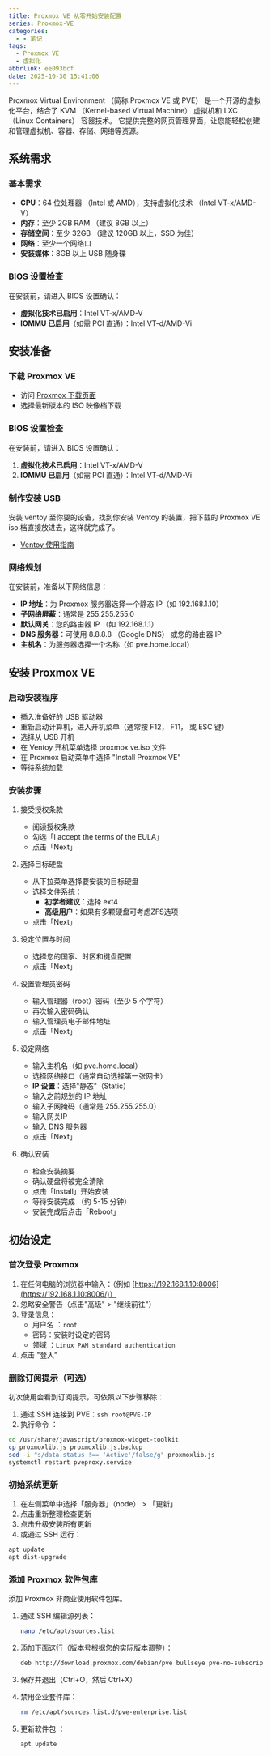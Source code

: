 ```yaml
---
title: Proxmox VE 从零开始安装配置
series: Proxmox-VE
categories:
  - - 笔记
tags:
  - Proxmox VE
  - 虚拟化
abbrlink: ee093bcf
date: 2025-10-30 15:41:06
---
```


Proxmox Virtual Environment （简称 Proxmox VE 或 PVE） 是一个开源的虚拟化平台，结合了 KVM （Kernel-based Virtual Machine） 虚拟机和 LXC （Linux Containers） 容器技术。
它提供完整的网页管理界面，让您能轻松创建和管理虚拟机、容器、存储、网络等资源。

## 系统需求

### 基本需求

- **CPU**：64 位处理器 （Intel 或 AMD），支持虚拟化技术 （Intel VT-x/AMD-V）
- **内存**：至少 2GB RAM （建议 8GB 以上）
- **存储空间**：至少 32GB （建议 120GB 以上，SSD 为佳）
- **网络**：至少一个网络口
- **安装媒体**：8GB 以上 USB 随身碟

### BIOS 设置检查

在安装前，请进入 BIOS 设置确认：

- **虚拟化技术已启用**：Intel VT-x/AMD-V
- **IOMMU 已启用**（如需 PCI 直通）：Intel VT-d/AMD-Vi

## 安装准备

### 下载 Proxmox VE

- 访问 [Proxmox 下载页面](https://www.proxmox.com/en/downloads)
- 选择最新版本的 ISO 映像档下载

### BIOS 设置检查

在安装前，请进入 BIOS 设置确认：

1. **虚拟化技术已启用**：Intel VT-x/AMD-V
2. **IOMMU 已启用**（如需 PCI 直通）：Intel VT-d/AMD-Vi

### 制作安装 USB

安装 ventoy 至你要的设备，找到你安装 Ventoy 的装置，把下载的 Proxmox VE iso 档直接放进去，这样就完成了。

- [Ventoy 使用指南](/posts/688aa4c2/)

### 网络规划

在安装前，准备以下网络信息：

- **IP 地址**：为 Proxmox 服务器选择一个静态 IP（如 192.168.1.10）
- **子网络屏蔽**：通常是 255.255.255.0
- **默认网关**：您的路由器 IP （如 192.168.1.1）
- **DNS 服务器**：可使用 8.8.8.8 （Google DNS） 或您的路由器 IP
- **主机名**：为服务器选择一个名称（如 pve.home.local）

## 安装 Proxmox VE

### 启动安装程序

- 插入准备好的 USB 驱动器
- 重新启动计算机，进入开机菜单（通常按 F12， F11， 或 ESC 键）
- 选择从 USB 开机
- 在 Ventoy 开机菜单选择 proxmox ve.iso 文件
- 在 Proxmox 启动菜单中选择 "Install Proxmox VE"
- 等待系统加载

### 安装步骤

1. 接受授权条款

   - 阅读授权条款
   - 勾选「I accept the terms of the EULA」
   - 点击「Next」

2. 选择目标硬盘

   - 从下拉菜单选择要安装的目标硬盘
   - 选择文件系统：
     - **初学者建议**：选择 ext4
     - **高级用户**：如果有多颗硬盘可考虑ZFS选项
   - 点击「Next」

3. 设定位置与时间

   - 选择您的国家、时区和键盘配置
   - 点击「Next」

4. 设置管理员密码

   - 输入管理器（root）密码（至少 5 个字符）
   - 再次输入密码确认
   - 输入管理员电子邮件地址
   - 点击「Next」

5. 设定网络

   - 输入主机名（如 pve.home.local）
   - 选择网络接口（通常自动选择第一张网卡）
   - **IP 设置**：选择"静态"（Static）
   - 输入之前规划的 IP 地址
   - 输入子网掩码（通常是 255.255.255.0）
   - 输入网关IP
   - 输入 DNS 服务器
   - 点击「Next」

6. 确认安装

   - 检查安装摘要
   - 确认硬盘将被完全清除
   - 点击「Install」开始安装
   - 等待安装完成 （约 5-15 分钟）
   - 安装完成后点击「Reboot」

## 初始设定

### 首次登录 Proxmox

1. 在任何电脑的浏览器中输入：（例如 [https://192.168.1.10:8006](https://192.168.1.10:8006/)）
2. 忽略安全警告（点击"高级" > "继续前往"）
3. 登录信息：
    - 用户名 ：`root`
    - 密码：安装时设定的密码
    - 领域 ：`Linux PAM standard authentication`
4. 点击 "登入"

### 删除订阅提示（可选）

初次使用会看到订阅提示，可依照以下步骤移除：

1. 通过 SSH 连接到 PVE：`ssh root@PVE-IP`
2. 执行命令 ：

```sh
cd /usr/share/javascript/proxmox-widget-toolkit
cp proxmoxlib.js proxmoxlib.js.backup
sed -i "s/data.status !== 'Active'/false/g" proxmoxlib.js
systemctl restart pveproxy.service
```

### 初始系统更新

1. 在左侧菜单中选择「服务器」（node） > 「更新」
2. 点击重新整理检查更新
3. 点击升级安装所有更新
4. 或通过 SSH 运行：

```sh
apt update
apt dist-upgrade
```

### 添加 Proxmox 软件包库

添加 Proxmox 非商业使用软件包库。

1. 通过 SSH 编辑源列表：

    ```sh
    nano /etc/apt/sources.list
    ```

2. 添加下面这行（版本号根据您的实际版本调整）：

    ```sh
    deb http://download.proxmox.com/debian/pve bullseye pve-no-subscription
    ```

3. 保存并退出（Ctrl+O，然后 Ctrl+X）
4. 禁用企业套件库：

    ```sh
    rm /etc/apt/sources.list.d/pve-enterprise.list
    ```

5. 更新软件包 ：

    ```sh
    apt update
    ```
